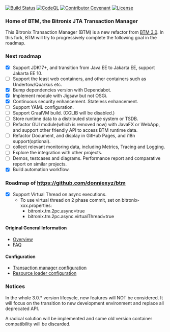 [![Build Status](https://github.com/laingke/btm/actions/workflows/maven.yml/badge.svg)](https://github.com/laingke/btm/actions/workflows/maven.yml)
[![CodeQL](https://github.com/laingke/btm/actions/workflows/codeql.yml/badge.svg)](https://github.com/laingke/btm/actions/workflows/codeql.yml)
[![Contributor Covenant](https://img.shields.io/badge/Contributor%20Covenant-2.1-4baaaa.svg)](CODE_OF_CONDUCT.md)
[![License](https://img.shields.io/github/license/laingke/btm)](LICENSE)

### Home of BTM, the Bitronix JTA Transaction Manager ###

This Bitronix Transaction Manager (BTM) is a new refactor from [BTM 3.0](https://github.com/bitronix/btm). In this fork, BTM will try to progressively complete the following goal in the roadmap.

### Next roadmap
- [x] Support JDK17+, and transition from Java EE to Jakarta EE, support Jakarta EE 10.
- [ ] Support the least web containers, and other containers such as Undertow/Quarkus etc.
- [x] Bump dependencies version with Dependabot.
- [x] Implement module with Jigsaw but not OSGi.
- [x] Continuous security enhancement. Stateless enhancement.
- [ ] Support YAML configuration.
- [ ] Support GraalVM build. (CGLIB will be disabled.)
- [ ] Store runtime data to a distributed storage system or TSDB.
- [ ] Refactor GUI module(which is removed now) with JavaFX or WebApp, and support other friendly API to access BTM runtime data. 
- [ ] Refactor Document, and display in GitHub Pages, and i18n support(optional).
- [ ] collect relevant monitoring data, including Metrics, Tracing and Logging.
- [ ] Explore the integration with other projects.
- [ ] Demos, testcases and diagrams. Performance report and comparative report on similar projects.
- [x] Build automation workflow.

### Roadmap of https://github.com/donniexyz/btm
- [x] Support Virtual Thread on async executions.
  - To use virtual thread on 2 phase commit, set on bitronix-xxx.properties:
    - bitronix.tm.2pc.async=true
    - bitronix.tm.2pc.async.virtualThread=true

#### Original General Information ####
* [Overview](https://github.com/bitronix/btm/wiki/Overview)
* [FAQ](https://github.com/bitronix/btm/wiki/FAQ)

#### Configuration ####
* [Transaction manager configuration](https://github.com/bitronix/btm/wiki/Transaction-manager-configuration)
* [Resource loader configuration](https://github.com/bitronix/btm/wiki/Resource-loader-configuration)

### Notices

In the whole 3.0.* version lifecycle, new features will NOT be considered. It will focus on the transition to new development environment and replace all deprecated API.

A radical solution will be implemented and some old version container compatibility will be discarded.
